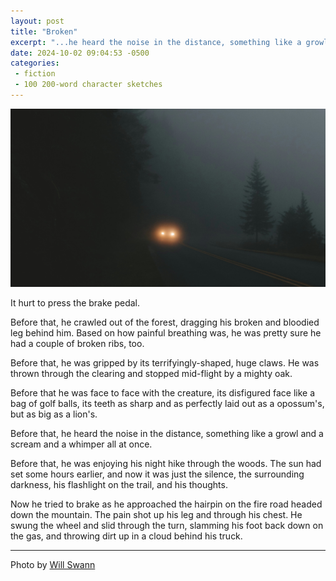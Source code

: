 ```yaml
---
layout: post
title: "Broken"
excerpt: "...he heard the noise in the distance, something like a growl and a scream and a whimper all at once"
date: 2024-10-02 09:04:53 -0500
categories: 
 - fiction
 - 100 200-word character sketches
---
```


![](/assets/2024/10/will-swann-jR5I7mKa1Sw-unsplash.jpg)

It hurt to press the brake pedal.

Before that, he crawled out of the forest, dragging his broken and bloodied leg behind him. Based on how painful breathing was, he was pretty sure he had a couple of broken ribs, too.

Before that, he was gripped by its terrifyingly-shaped, huge claws. He was thrown through the clearing and stopped mid-flight by a mighty oak.

Before that he was face to face with the creature, its disfigured face like a bag of golf balls, its teeth as sharp and as perfectly laid out as a opossum's, but as big as a lion's.

Before that, he heard the noise in the distance, something like a growl and a scream and a whimper all at once.

Before that, he was enjoying his night hike through the woods. The sun had set some hours earlier, and now it was just the silence, the surrounding darkness, his flashlight on the trail, and his thoughts.

Now he tried to brake as he approached the hairpin on the fire road headed down the mountain. The pain shot up his leg and through his chest. He swung the wheel and slid through the turn, slamming his foot back down on the gas, and throwing dirt up in a cloud behind his truck.

---

Photo by [Will Swann](https://unsplash.com/@wlll?utm_content=creditCopyText&utm_medium=referral&utm_source=unsplash)
